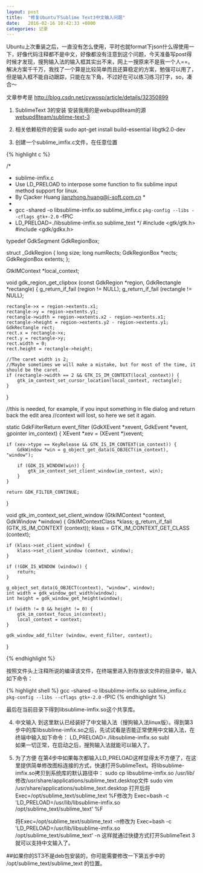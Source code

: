 ```yaml
---
layout: post
title:  "修复Ubuntu下Sublime Text3中文输入问题"
date:   2016-02-16 10:42:33 +0800
categories: 记录
---
```


Ubuntu上次重装之后，一直没有怎么使用，平时也就format下json什么得使用一下，好像代码注释都不是中文，好像都没有注意到这个问题，今天准备写post得时候才发现，搜狗输入法的输入框其实出不来，网上一搜原来不是我一个人==。解决方案千千万，我找了一个算是比较简单而且还算稳定的方案，勉强可以用了，但是输入框不能自动跟踪，只能在左下角，不过好在可以练习练习打字，so，凑合～

文章参考是 http://blog.csdn.net/cywosp/article/details/32350899

1. SublimeText 3的安装
    安装我用的是webupd8team的源 [webupd8team/sublime-text-3](http://ppa.launchpad.net/webupd8team/sublime-text-3/ubuntu)

2. 相关依赖软件的安装
    sudo apt-get install build-essential libgtk2.0-dev

3. 创建一个sublime_imfix.c文件，在任意位置

{% highlight c %}

/*
 * sublime-imfix.c
 * Use LD_PRELOAD to interpose some function to fix sublime input method support for linux.
 * By Cjacker Huang <jianzhong.huang@i-soft.com.cn> *
 *
 * gcc -shared -o libsublime-imfix.so sublime_imfix.c  `pkg-config --libs --cflags gtk+-2.0` -fPIC
 * LD_PRELOAD=./libsublime-imfix.so sublime_text
 */
#include <gtk/gtk.h>
#include <gdk/gdkx.h>

typedef GdkSegment GdkRegionBox;

struct _GdkRegion
{
    long size;
    long numRects;
    GdkRegionBox *rects;
    GdkRegionBox extents;
};

GtkIMContext *local_context;

void
gdk_region_get_clipbox (const GdkRegion *region,
                        GdkRectangle    *rectangle)
{
    g_return_if_fail (region != NULL);
    g_return_if_fail (rectangle != NULL);

    rectangle->x = region->extents.x1;
    rectangle->y = region->extents.y1;
    rectangle->width = region->extents.x2 - region->extents.x1;
    rectangle->height = region->extents.y2 - region->extents.y1;
    GdkRectangle rect;
    rect.x = rectangle->x;
    rect.y = rectangle->y;
    rect.width = 0;
    rect.height = rectangle->height;

    //The caret width is 2;
    //Maybe sometimes we will make a mistake, but for most of the time, it should be the caret.
    if (rectangle->width == 2 && GTK_IS_IM_CONTEXT(local_context)) {
        gtk_im_context_set_cursor_location(local_context, rectangle);
    }
}

//this is needed, for example, if you input something in file dialog and return back the edit area
//context will lost, so here we set it again.

static GdkFilterReturn event_filter (GdkXEvent *xevent, GdkEvent *event, gpointer im_context)
{
    XEvent *xev = (XEvent *)xevent;

    if (xev->type == KeyRelease && GTK_IS_IM_CONTEXT(im_context)) {
        GdkWindow *win = g_object_get_data(G_OBJECT(im_context), "window");

        if (GDK_IS_WINDOW(win)) {
            gtk_im_context_set_client_window(im_context, win);
        }
    }

    return GDK_FILTER_CONTINUE;
}

void gtk_im_context_set_client_window (GtkIMContext *context,
                                       GdkWindow    *window)
{
    GtkIMContextClass *klass;
    g_return_if_fail (GTK_IS_IM_CONTEXT (context));
    klass = GTK_IM_CONTEXT_GET_CLASS (context);

    if (klass->set_client_window) {
        klass->set_client_window (context, window);
    }

    if (!GDK_IS_WINDOW (window)) {
        return;
    }

    g_object_set_data(G_OBJECT(context), "window", window);
    int width = gdk_window_get_width(window);
    int height = gdk_window_get_height(window);

    if (width != 0 && height != 0) {
        gtk_im_context_focus_in(context);
        local_context = context;
    }

    gdk_window_add_filter (window, event_filter, context);
}

{% endhighlight %}


按照文件头上注释所说的编译该文件，在终端里进入到存放该文件的目录中，输入如下命令：

{% highlight shell %}
    gcc -shared -o libsublime-imfix.so sublime_imfix.c  `pkg-config --libs --cflags gtk+-2.0` -fPIC
{% endhighlight %}

最后在当前目录下得到libsublime-imfix.so这个共享库。

4. 中文输入
    到这里默认已经装好了中文输入法（搜狗输入法linux版）。得到第3步中的库libsublime-imfix.so之后，先试试看是否能正常使用中文输入法，在终端中输入如下命令：
    LD_PRELOAD=./libsublime-imfix.so subl      
如果一切正常，在启动之后，搜狗输入法就能可以输入了。


5. 为了方便
    在第4步中如果每次都输入LD_PRELOAD这样显得太不方便了，在这里提供简单修改图标连接的方式，快速打开SublimeText。将libsublime-imfix.so拷贝到系统库的默认路径中：
    sudo cp libsublime-imfix.so /usr/lib/
    修改/usr/share/applications/sublime_text.desktop文件
    sudo vim /usr/share/applications/sublime_text.desktop
    打开后将Exec=/opt/sublime_text/sublime_text %F修改为
    Exec=bash -c 'LD_PRELOAD=/usr/lib/libsublime-imfix.so /opt/sublime_text/sublime_text' %F

   将Exec=/opt/sublime_text/sublime_text -n修改为
    Exec=bash -c 'LD_PRELOAD=/usr/lib/libsublime-imfix.so /opt/sublime_text/sublime_text' -n
这样就通过快捷方式打开SublimeText 3就可以支持中文输入了。


##如果你的ST3不是deb包安装的，你可能需要修改一下第五步中的 /opt/sublime_text/sublime_text 的位置。
